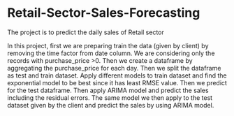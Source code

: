 # Retail-Sector-Sales-Forecasting
The project is to predict the daily sales of Retail sector

In this project, first we are preparing train the data (given by client) by removing the time factor from date column. 
We are considering only the records with purchase_price >0. 
Then we create a dataframe by aggregating the purchase_price for each day. 
Then we split the dataframe as test and train dataset. 
Apply different models to train dataset and find the exponential model to be best since it has least RMSE value. 
Then we predict for the test dataframe. 
Then apply ARIMA model and predict the sales including the residual errors.
The same model we then apply to the test dataset given by the client and predict the sales by using ARIMA model.
